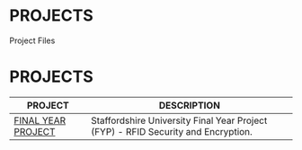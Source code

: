 # PROJECTS
Project Files

# PROJECTS

| PROJECT | DESCRIPTION |
|----------------|-------------|
| [FINAL YEAR PROJECT](https://github.com/BroadbentT/) | Staffordshire University Final Year Project (FYP) - RFID Security and Encryption.|
